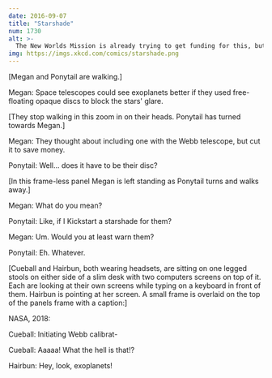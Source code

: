 ```yaml
---
date: 2016-09-07
title: "Starshade"
num: 1730
alt: >-
  The New Worlds Mission is already trying to get funding for this, but NASA sponsored their proposal, so it will be hard to catch the telescope people by surprise with it.
img: https://imgs.xkcd.com/comics/starshade.png
---
```

[Megan and Ponytail are walking.]

Megan: Space telescopes could see exoplanets better if they used free-floating opaque discs to block the stars' glare.

[They stop walking in this zoom in on their heads. Ponytail has turned towards Megan.]

Megan: They thought about including one with the Webb telescope, but cut it to save money.

Ponytail: Well... does it have to be their disc?

[In this frame-less panel Megan is left standing as Ponytail turns and walks away.]

Megan: What do you mean?

Ponytail: Like, if I Kickstart a starshade for them?

Megan: Um. Would you at least warn them?

Ponytail: Eh. Whatever.

[Cueball and Hairbun, both wearing headsets, are sitting on one legged stools on either side of a slim desk with two computers screens on top of it. Each are looking at their own screens while typing on a keyboard in front of them. Hairbun is pointing at her screen. A small frame is overlaid on the top of the panels frame with a caption:]

NASA, 2018:

Cueball: Initiating Webb calibrat-

Cueball: Aaaaa! What the hell is that!?

Hairbun: Hey, look, exoplanets!
